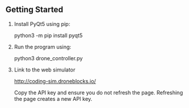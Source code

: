 ## Getting Started

1. Install PyQt5 using pip:

    python3 -m pip install pyqt5

2. Run the program using:

    python3 drone_controller.py

3. Link to the web simulator

    http://coding-sim.droneblocks.io/

    Copy the API key and ensure you do not refresh the page. Refreshing the page creates a new API key.